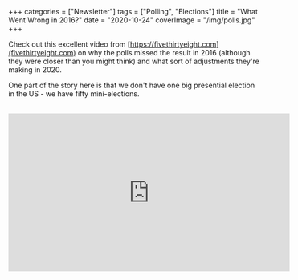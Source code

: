 +++
categories = ["Newsletter"]
tags = ["Polling", "Elections"]
title = "What Went Wrong in 2016?"
date = "2020-10-24"
coverImage = "/img/polls.jpg"
+++

Check out this excellent video from [https://fivethirtyeight.com](fivethirtyeight.com) on why the polls missed the result in 2016 (although they were closer than you might think) and what sort of adjustments they're making in 2020.

<!--more-->

One part of the story here is that we don't have one big presential election in the US - we have fifty mini-elections.

<br>

<iframe width="560" height="315" src="https://www.youtube.com/embed/TambSayfCOE" frameborder="0" allow="accelerometer; autoplay; clipboard-write; encrypted-media; gyroscope; picture-in-picture" allowfullscreen></iframe>
